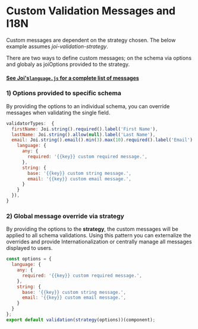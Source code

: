 # Custom Validation Messages and I18N

Custom messages are dependent on the strategy chosen. The below example assumes _joi-validation-strategy_.

There are two ways to define custom messages; on the schema via options and globaly as joiOptions provided to the strategy.

#### [See Joi's`language.js` for a complete list of messages](https://github.com/hapijs/joi/blob/master/lib/language.js)

### 1) Options provided to specific schema

By providing the options to an individual schema, you can override messages when validating the single field.

```javascript
validatorTypes:  {
  firstName: Joi.string().required().label('First Name'),
  lastName: Joi.string().allow(null).label('Last Name'),
  email: Joi.string().email().min(3).max(10).required().label('Email').options({
    language: {
      any: {
        required: '{{key}} custom required message.',
      },
      string: {
        base: '{{key}} custom string message.',
        email: '{{key}} custom email message.',
      }
    }
  }),
}
```

### 2) Global message override via strategy

By providing the options to the **strategy**, the custom messages will be applied to all schema validations. Using this pattern you can externalize the overrides and provide Internationalization or centrally manage all messages displayed to users.

```javascript
const options = {
  language: {
    any: {
      required: '{{key}} custom required message.',
    },
    string: {
      base: '{{key}} custom string message.',
      email: '{{key}} custom email message.',
    }
  }
};
export default validation(strategy(options))(component);
```
